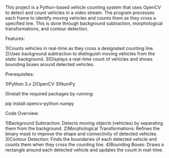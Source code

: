 This project is a Python-based vehicle counting system that uses OpenCV to detect and count vehicles in a video stream. The program processes each frame to identify moving vehicles and counts them as they cross a specified line. This is done through background subtraction, morphological transformations, and contour detection.

Features:

1)Counts vehicles in real-time as they cross a designated counting line.
2)Uses background subtraction to distinguish moving vehicles from the static background.
3)Displays a real-time count of vehicles and shows bounding boxes around detected vehicles.

Prerequisites:

1)Python 3.x
2)OpenCV
3)NumPy

I)Install the required packages by running:

pip install opencv-python numpy

Code Overview:

1)Background Subtraction: Detects moving objects (vehicles) by separating them from the background.
2)Morphological Transformations: Refines the binary mask to improve the shape and connectivity of detected vehicles.
3)Contour Detection: Finds the boundaries of each detected vehicle and counts them when they cross the counting line.
4)Bounding Boxes: Draws a rectangle around each detected vehicle and updates the count in real-time.
